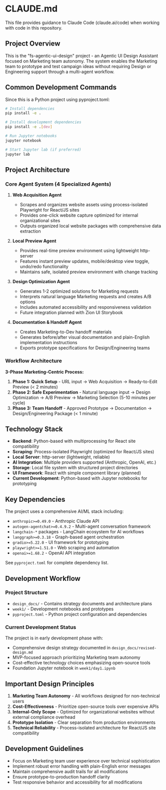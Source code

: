 # CLAUDE.md

This file provides guidance to Claude Code (claude.ai/code) when working with code in this repository.

## Project Overview

This is the "fs-agentic-ui-design" project - an Agentic UI Design Assistant focused on Marketing team autonomy. The system enables the Marketing team to prototype and test campaign ideas without requiring Design or Engineering support through a multi-agent workflow.

## Common Development Commands

Since this is a Python project using pyproject.toml:

```bash
# Install dependencies
pip install -e .

# Install development dependencies  
pip install -e .[dev]

# Run Jupyter notebooks
jupyter notebook

# Start Jupyter lab (if preferred)
jupyter lab
```

## Project Architecture

### Core Agent System (4 Specialized Agents)

1. **Web Acquisition Agent**
   - Scrapes and organizes website assets using process-isolated Playwright for React/JS sites
   - Provides one-click website capture optimized for internal organizational sites
   - Outputs organized local website packages with comprehensive data extraction

2. **Local Preview Agent** 
   - Provides real-time preview environment using lightweight http-server
   - Features instant preview updates, mobile/desktop view toggle, undo/redo functionality
   - Maintains safe, isolated preview environment with change tracking

3. **Design Optimization Agent**
   - Generates 1-2 optimized solutions for Marketing requests
   - Interprets natural language Marketing requests and creates A/B options
   - Includes automated accessibility and responsiveness validation
   - Future integration planned with Zion UI Storybook

4. **Documentation & Handoff Agent**
   - Creates Marketing-to-Dev handoff materials
   - Generates before/after visual documentation and plain-English implementation instructions
   - Exports prototype specifications for Design/Engineering teams

### Workflow Architecture

**3-Phase Marketing-Centric Process:**

1. **Phase 1: Quick Setup** - URL input → Web Acquisition → Ready-to-Edit Preview (< 2 minutes)
2. **Phase 2: Safe Experimentation** - Natural language input → Design Optimization → A/B Preview → Marketing Selection (5-10 minutes per cycle)  
3. **Phase 3: Team Handoff** - Approved Prototype → Documentation → Design/Engineering Package (< 1 minute)

## Technology Stack

- **Backend**: Python-based with multiprocessing for React site compatibility
- **Scraping**: Process-isolated Playwright (optimized for React/JS sites)
- **Local Server**: http-server (lightweight, reliable)
- **AI Integration**: Multiple providers supported (Anthropic, OpenAI, etc.)
- **Storage**: Local file system with structured project directories
- **UI Framework**: React with simple component library (planned)
- **Current Development**: Python-based with Jupyter notebooks for prototyping

## Key Dependencies

The project uses a comprehensive AI/ML stack including:
- `anthropic>=0.49.0` - Anthropic Claude API
- `autogen-agentchat>=0.4.9.2` - Multi-agent conversation framework
- `langchain-*` packages - LangChain ecosystem for AI workflows
- `langgraph>=0.3.18` - Graph-based agent orchestration
- `gradio>=5.22.0` - UI framework for prototyping
- `playwright>=1.51.0` - Web scraping and automation
- `openai>=1.68.2` - OpenAI API integration

See `pyproject.toml` for complete dependency list.

## Development Workflow

### Project Structure
- `design_docs/` - Contains strategy documents and architecture plans
- `week1/` - Development notebooks and prototypes
- `pyproject.toml` - Python project configuration and dependencies

### Current Development Status
The project is in early development phase with:
- Comprehensive design strategy documented in `design_docs/revised-design.md`
- MVP-focused approach prioritizing Marketing team autonomy
- Cost-effective technology choices emphasizing open-source tools
- Foundation Jupyter notebook in `week1/day1.ipynb`

## Important Design Principles

1. **Marketing Team Autonomy** - All workflows designed for non-technical users
2. **Cost-Effectiveness** - Prioritize open-source tools over expensive APIs  
3. **Internal-Only Scope** - Optimized for organizational websites without external compliance overhead
4. **Prototype Isolation** - Clear separation from production environments
5. **Technical Reliability** - Process-isolated architecture for React/JS site compatibility

## Development Guidelines

- Focus on Marketing team user experience over technical sophistication
- Implement robust error handling with plain-English error messages
- Maintain comprehensive audit trails for all modifications
- Ensure prototype-to-production handoff clarity
- Test responsive behavior and accessibility for all modifications